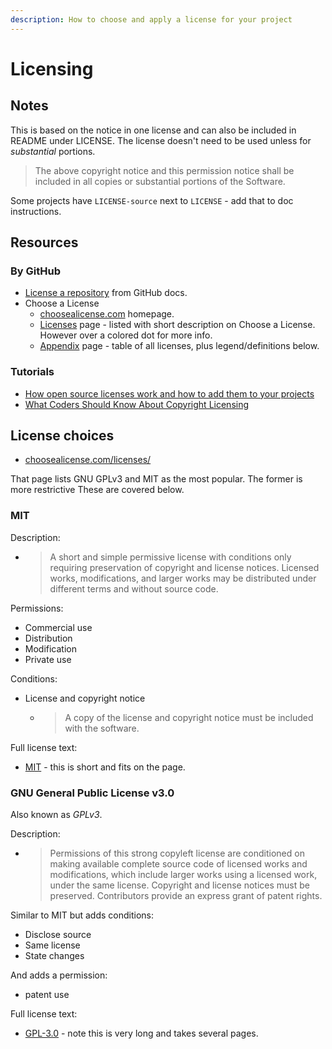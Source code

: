 ```yaml
---
description: How to choose and apply a license for your project
---
```

# Licensing



## Notes

This is based on the notice in one license and can also be included in README under LICENSE. The license doesn't need to be used unless for _substantial_ portions.

> The above copyright notice and this permission notice shall be included in all copies or substantial portions of the Software.

Some projects have `LICENSE-source` next to `LICENSE` - add that to doc instructions.


## Resources


### By GitHub

- [License a repository](https://help.github.com/en/github/creating-cloning-and-archiving-repositories/licensing-a-repository) from GitHub docs.
- Choose a License
    - [choosealicense.com](https://choosealicense.com/) homepage.
    - [Licenses](https://choosealicense.com/licenses/) page - listed with short description on Choose a License. However over a colored dot for more info.
    - [Appendix](https://choosealicense.com/appendix/) page - table of all licenses, plus legend/definitions below.

### Tutorials

- [How open source licenses work and how to add them to your projects](https://www.freecodecamp.org/news/how-open-source-licenses-work-and-how-to-add-them-to-your-projects-34310c3cf94/)
- [What Coders Should Know About Copyright Licensing](https://www.fastcompany.com/3014553/what-coders-should-know-about-copyright-licensing)


## License choices

- [choosealicense.com/licenses/](https://choosealicense.com/licenses/)

That page lists GNU GPLv3 and MIT as the most popular. The former is more restrictive These are covered below.

### MIT

Description:

- > A short and simple permissive license with conditions only requiring preservation of copyright and license notices. Licensed works, modifications, and larger works may be distributed under different terms and without source code.

Permissions:

- Commercial use
- Distribution
- Modification
- Private use

Conditions:

- License and copyright notice
    - > A copy of the license and copyright notice must be included with the software.

Full license text:

- [MIT](https://choosealicense.com/licenses/mit/) - this is short and fits on the page.


### GNU General Public License v3.0

Also known as _GPLv3_.

Description:

- > Permissions of this strong copyleft license are conditioned on making available complete source code of licensed works and modifications, which include larger works using a licensed work, under the same license. Copyright and license notices must be preserved. Contributors provide an express grant of patent rights.

Similar to MIT but adds conditions:

- Disclose source
- Same license
- State changes

And adds a permission:

- patent use

Full license text:

- [GPL-3.0](https://choosealicense.com/licenses/gpl-3.0/) - note this is very long and takes several pages.
